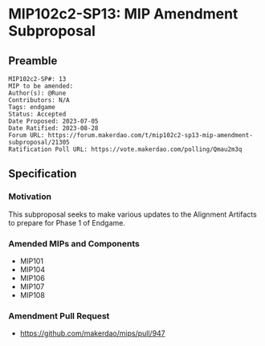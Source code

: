 # MIP102c2-SP13: MIP Amendment Subproposal

## Preamble

```
MIP102c2-SP#: 13
MIP to be amended:
Author(s): @Rune
Contributors: N/A
Tags: endgame
Status: Accepted
Date Proposed: 2023-07-05
Date Ratified: 2023-08-28
Forum URL: https://forum.makerdao.com/t/mip102c2-sp13-mip-amendment-subproposal/21305
Ratification Poll URL: https://vote.makerdao.com/polling/Qmau2m3q
```
## Specification

### Motivation

This subproposal seeks to make various updates to the Alignment Artifacts to prepare for Phase 1 of Endgame.

### Amended MIPs and Components

* MIP101
* MIP104
* MIP106
* MIP107
* MIP108

### Amendment Pull Request

* https://github.com/makerdao/mips/pull/947
